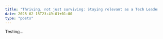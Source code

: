 ```yaml
---
title: "Thriving, not just surviving: Staying relevant as a Tech Leader in the AI Era"
date: 2025-02-15T23:49:01+01:00
type: "posts"
---
```


Testing...
